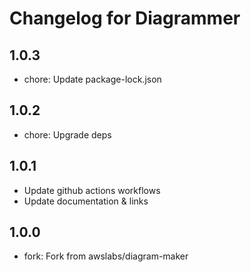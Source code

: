 # Changelog for Diagrammer

## 1.0.3
* chore: Update package-lock.json

## 1.0.2
* chore: Upgrade deps

## 1.0.1
* Update github actions workflows
* Update documentation & links

## 1.0.0
* fork: Fork from awslabs/diagram-maker